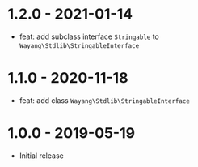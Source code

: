 # 1.2.0 - 2021-01-14

- feat: add subclass interface `Stringable` to `Wayang\Stdlib\StringableInterface`

# 1.1.0 - 2020-11-18

- feat: add class `Wayang\Stdlib\StringableInterface`

# 1.0.0 - 2019-05-19

- Initial release